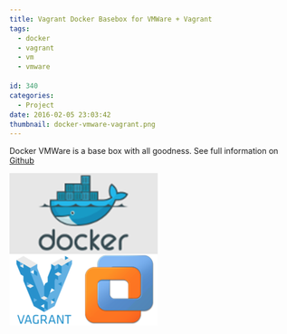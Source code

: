 ```yaml
---
title: Vagrant Docker Basebox for VMWare + Vagrant
tags:
  - docker
  - vagrant
  - vm
  - vmware

id: 340
categories:
  - Project
date: 2016-02-05 23:03:42
thumbnail: docker-vmware-vagrant.png
---
```


Docker VMWare is a base box with all goodness. See full information on [Github](https://github.com/yogendra/docker-vmware)

<!--more-->

![Docker + VMWare + Vagrant)](docker-vmware-vagrant.png)
